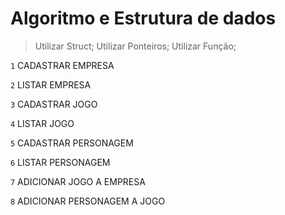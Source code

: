 # Algoritmo e Estrutura de dados

> Utilizar Struct;
> Utilizar Ponteiros;
> Utilizar Função; 

`1` CADASTRAR EMPRESA

`2` LISTAR EMPRESA

`3` CADASTRAR JOGO

`4` LISTAR JOGO

`5` CADASTRAR PERSONAGEM

`6` LISTAR PERSONAGEM

`7` ADICIONAR JOGO A EMPRESA

`8` ADICIONAR PERSONAGEM A JOGO
